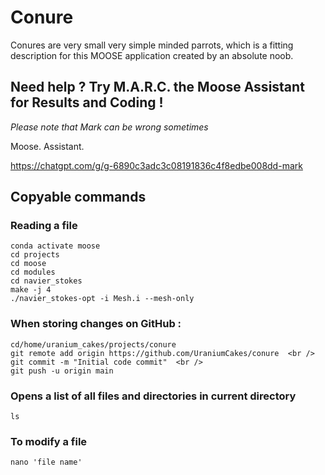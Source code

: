 # Conure
Conures are very small very simple minded parrots, which is a fitting description for this MOOSE application created by an absolute noob.


## Need help ? Try M.A.R.C. the Moose Assistant for Results and Coding ! 

*Please note that Mark can be wrong sometimes*

Moose. Assistant. 

https://chatgpt.com/g/g-6890c3adc3c08191836c4f8edbe008dd-mark
       
## Copyable commands 
### Reading a file
```
conda activate moose  
cd projects
cd moose
cd modules
cd navier_stokes
make -j 4
./navier_stokes-opt -i Mesh.i --mesh-only
```
### When storing changes on GitHub : 
```
cd/home/uranium_cakes/projects/conure
git remote add origin https://github.com/UraniumCakes/conure  <br />
git commit -m "Initial code commit"  <br />
git push -u origin main
```
### Opens a list of all files and directories in current directory
```
ls
```
### To modify a file
```
nano 'file name'
```
